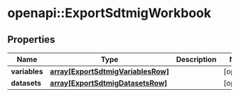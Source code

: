 # openapi::ExportSdtmigWorkbook


## Properties
Name | Type | Description | Notes
------------ | ------------- | ------------- | -------------
**variables** | [**array[ExportSdtmigVariablesRow]**](ExportSdtmigVariablesRow.md) |  | [optional] 
**datasets** | [**array[ExportSdtmigDatasetsRow]**](ExportSdtmigDatasetsRow.md) |  | [optional] 


